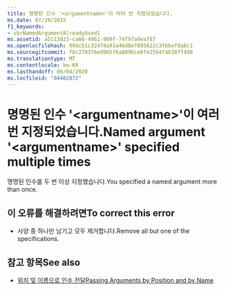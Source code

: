 ```yaml
---
title: 명명된 인수 '<argumentname>'이 여러 번 지정되었습니다.
ms.date: 07/20/2015
f1_keywords:
- vbrNamedArgumentAlreadyUsed1
ms.assetid: a5113d23-ca66-4961-909f-74f97a0eaf87
ms.openlocfilehash: 09dc51c32474a91a46d8e7895622c3f6befda8c1
ms.sourcegitcommit: f8c270376ed905f6a8896ce0fe25b4f4b38ff498
ms.translationtype: MT
ms.contentlocale: ko-KR
ms.lasthandoff: 06/04/2020
ms.locfileid: "84402072"
---
```

# <a name="named-argument-argumentname-specified-multiple-times"></a><span data-ttu-id="b372b-102">명명된 인수 '\<argumentname>'이 여러 번 지정되었습니다.</span><span class="sxs-lookup"><span data-stu-id="b372b-102">Named argument '\<argumentname>' specified multiple times</span></span>
<span data-ttu-id="b372b-103">명명된 인수를 두 번 이상 지정했습니다.</span><span class="sxs-lookup"><span data-stu-id="b372b-103">You specified a named argument more than once.</span></span>  
  
## <a name="to-correct-this-error"></a><span data-ttu-id="b372b-104">이 오류를 해결하려면</span><span class="sxs-lookup"><span data-stu-id="b372b-104">To correct this error</span></span>  
  
- <span data-ttu-id="b372b-105">사양 중 하나만 남기고 모두 제거합니다.</span><span class="sxs-lookup"><span data-stu-id="b372b-105">Remove all but one of the specifications.</span></span>  
  
## <a name="see-also"></a><span data-ttu-id="b372b-106">참고 항목</span><span class="sxs-lookup"><span data-stu-id="b372b-106">See also</span></span>

- [<span data-ttu-id="b372b-107">위치 및 이름으로 인수 전달</span><span class="sxs-lookup"><span data-stu-id="b372b-107">Passing Arguments by Position and by Name</span></span>](../programming-guide/language-features/procedures/passing-arguments-by-position-and-by-name.md)
